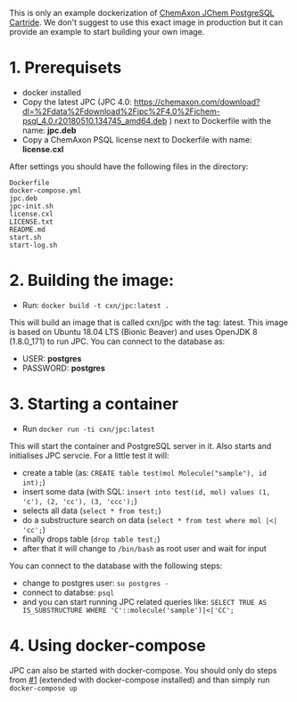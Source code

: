 This is only an example dockerization of [ChemAxon JChem PostgreSQL Cartride](https://chemaxon.com/products/jchem-engines). We don't suggest to use this exact image in production but it can provide an example to start building your own image.

# 1. Prerequisets

* docker installed
* Copy the latest JPC (JPC 4.0: https://chemaxon.com/download?dl=%2Fdata%2Fdownload%2Fjpc%2F4.0%2Fjchem-psql_4.0.r20180510.134745_amd64.deb ) next to Dockerfile with the name: __jpc.deb__
* Copy a ChemAxon PSQL license next to Dockerfile with name: __license.cxl__
    
After settings you should have the following files in the directory:
```
Dockerfile
docker-compose.yml
jpc.deb
jpc-init.sh
license.cxl
LICENSE.txt
README.md
start.sh
start-log.sh
```
    
# 2. Building the image:

* Run: `docker build -t cxn/jpc:latest .`
    
This will build an image that is called cxn/jpc with the tag: latest. This image is based on Ubuntu 18.04 LTS (Bionic Beaver) and uses OpenJDK 8 (1.8.0_171) to run JPC.
You can connect to the database as:
* USER: __postgres__
* PASSWORD: __postgres__
    
# 3. Starting a container

* Run `docker run -ti cxn/jpc:latest`
    
This will start the container and PostgreSQL server in it. Also starts and initialises JPC servcie. For a little test it will:
* create a table (as: `CREATE table test(mol Molecule("sample"), id int);`)
* insert some data (with SQL: `insert into test(id, mol) values (1, 'c'), (2, 'cc'), (3, 'ccc');`)
* selects all data (`select * from test;`)
* do a substructure search on data (`select * from test where mol |<| 'cc';`)
* finally drops table (`drop table test;`)
* after that it will change to `/bin/bash` as root user and wait for input
    
You can connect to the database with the following steps:
* change to postgres user: `su postgres -`
* connect to databse: `psql`
* and you can start running JPC related queries like: `SELECT TRUE AS IS_SUBSTRUCTURE WHERE 'C'::molecule('sample')|<|'CC';`

# 4. Using docker-compose

JPC can also be started with docker-compose. You should only do steps from [#1](https://github.com/ChemAxon/jpc-docker#1-prerequisets) (extended with docker-compose installed) and than simply run `docker-compose up`
